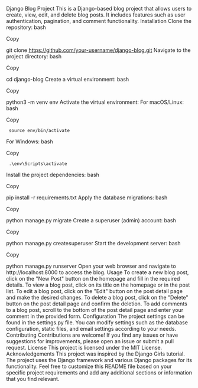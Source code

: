 Django Blog Project
This is a Django-based blog project that allows users to create, view, edit, and delete blog posts. It includes features such as user authentication, pagination, and comment functionality.
Installation
Clone the repository:
bash

Copy

   git clone https://github.com/your-username/django-blog.git
Navigate to the project directory:
bash

Copy

   cd django-blog
Create a virtual environment:
bash

Copy

   python3 -m venv env
Activate the virtual environment:
For macOS/Linux:
bash

Copy

     source env/bin/activate
For Windows:
bash

Copy

     .\env\Scripts\activate
Install the project dependencies:
bash

Copy

   pip install -r requirements.txt
Apply the database migrations:
bash

Copy

   python manage.py migrate
Create a superuser (admin) account:
bash

Copy

   python manage.py createsuperuser
Start the development server:
bash

Copy

   python manage.py runserver
Open your web browser and navigate to http://localhost:8000 to access the blog.
Usage
To create a new blog post, click on the "New Post" button on the homepage and fill in the required details.
To view a blog post, click on its title on the homepage or in the post list.
To edit a blog post, click on the "Edit" button on the post detail page and make the desired changes.
To delete a blog post, click on the "Delete" button on the post detail page and confirm the deletion.
To add comments to a blog post, scroll to the bottom of the post detail page and enter your comment in the provided form.
Configuration
The project settings can be found in the settings.py file. You can modify settings such as the database configuration, static files, and email settings according to your needs.
Contributing
Contributions are welcome! If you find any issues or have suggestions for improvements, please open an issue or submit a pull request.
License
This project is licensed under the MIT License.
Acknowledgements
This project was inspired by the Django Girls tutorial.
The project uses the Django framework and various Django packages for its functionality.
Feel free to customize this README file based on your specific project requirements and add any additional sections or information that you find relevant.
